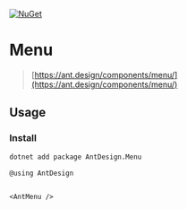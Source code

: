 [![NuGet](https://img.shields.io/nuget/v/AntDesign.Menu.svg?style=flat-square&color=green)](https://www.nuget.org/packages/AntDesign.Menu)


# Menu

> [https://ant.design/components/menu/](https://ant.design/components/menu/)

## Usage

### Install

```sh
dotnet add package AntDesign.Menu
```

```cs
@using AntDesign
```

```razor

<AntMenu />

```
